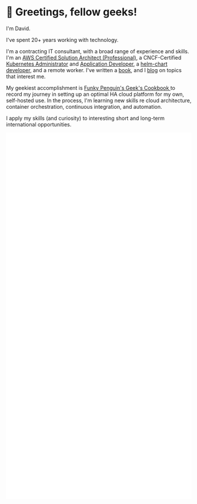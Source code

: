 # 👋 Greetings, fellow geeks!

I'm David.

I've spent 20+ years working with technology.

I'm a contracting IT consultant, with a broad range of experience and skills. I'm an [AWS Certified Solution Architect (Professional)](https://www.youracclaim.com/badges/a0c4a196-55ab-4472-b46b-b610b44dc00f/public_url), a CNCF-Certified [Kubernetes Administrator](https://www.youracclaim.com/badges/cd307d51-544b-4bc6-97b0-9015e40df40d/public_url) and [Application Developer](https://www.youracclaim.com/badges/9ed9280a-fb92-46ca-b307-8f74a2cccf1d/public_url), a [helm-chart developer](https://geek-cookbook.github.io/charts/), and a remote worker. I've written a [book](https://www.packtpub.com/hardware-and-creative/phplist-2-e-mail-campaign-manager), and I [blog](https://www.funkypenguin.co.nz) on topics that interest me.

My geekiest accomplishment is [Funky Penguin's Geek's Cookbook ](https://geek-cookbook.funkypenguin.co.nz) to record my journey in setting up an optimal HA cloud platform for my own, self-hosted use. In the process, I'm learning new skills re cloud architecture, container orchestration, continuous integration, and automation.

I apply my skills (and curiosity) to interesting short and long-term international opportunities.

![Metrics](https://github.com/funkypenguin/funkypenguin/blob/main/github-metrics.svg)
